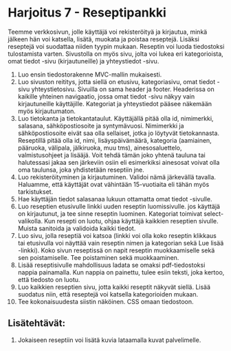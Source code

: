 # Harjoitus 7 - Reseptipankki

Teemme verkkosivun, jolle käyttäjä voi rekisteröityä ja kirjautua, minkä jälkeen hän voi katsella, lisätä, muokata ja poistaa reseptejä. Lisäksi reseptejä voi suodattaa niiden tyypin mukaan. Reseptin voi luoda tiedostoksi tulostamista varten. Sivustolla on myös sivu, jolta voi lukea eri kategorioista, omat tiedot -sivu (kirjautuneille) ja yhteystiedot -sivu.

1. Luo ensin tiedostorakenne MVC-mallin mukaisesti.
2. Luo sivuston reititys, jotta siellä on etusivu, kategoriasivu, omat tiedot -sivu yhteystietosivu. Sivuilla on sama header ja footer. Headerissa on kaikille yhteinen navigaatio, jossa omat tiedot -sivu näkyy vain kirjautuneille käyttäjille. Kategoriat ja yhteystiedot pääsee näkemään myös kirjautumaton.
3. Luo tietokanta ja tietokantataulut. Käyttäjällä pitää olla id, nimimerkki, salasana, sähköpostiosoite ja syntymävuosi. Nimimerkki ja sähköpostiosoite eivät saa olla sellaiset, jotka jo löytyvät tietokannasta. Reseptillä pitää olla id, nimi, lisäyspäivämäärä, kategoria (aamiainen, pääruoka, välipala, jälkiruoka, muu tms), ainesosaluettelo, valmistusohjeet ja lisääjä. Voit tehdä tämän joko yhtenä tauluna tai halutessasi jakaa sen järkeviin osiin eli esimerkiksi ainesosat voivat olla oma taulunsa, joka yhdistetään reseptiin jne.
4. Luo rekisteröityminen ja kirjautuminen. Validoi nämä järkevällä tavalla. Haluamme, että käyttäjät ovat vähintään 15-vuotiaita eli tähän myös tarkistukset.
5. Hae käyttäjän tiedot salasanaa lukuun ottamatta omat tiedot -sivulle.
6. Luo reseptien etusivulle linkki uuden reseptin luomissivulle. jos käyttäjä on kirjautunut, ja tee sinne reseptin luominen. Kategoriat toimivat select-valikolla. Kun resepti on luotu, ohjaa käyttäjä kaikkien reseptien sivulle. Muista sanitoida ja validoida kaikki tiedot.
7. Luo sivu, jolla reseptiä voi katsoa (linkki voi olla koko reseptin klikkaus tai etusivulla voi näyttää vain reseptin nimen ja kategorian sekä Lue lisää -linkki). Koko sivun reseptissä on napit reseptin muokkaamiselle sekä sen poistamiselle. Tee poistaminen sekä muokkaaminen.
8. Lisää reseptisivulle mahdollisuus ladata se omaksi pdf-tiedostoksi nappia painamalla. Kun nappia on painettu, tulee esiin teksti, joka kertoo, että tiedosto on luotu.
9. Luo kaikkien reseptien sivu, jotta kaikki reseptit näkyvät siellä. Lisää suodatus niin, että reseptejä voi katsella kategorioiden mukaan.
10. Tee kokonaisuudesta siistin näköinen. CSS omaan tiedostoon.

## Lisätehtävät:

1. Jokaiseen reseptiin voi lisätä kuvia lataamalla kuvat palvelimelle.
